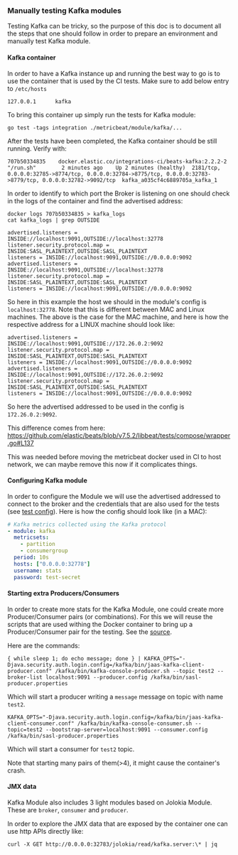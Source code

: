 ### Manually testing Kafka modules

Testing Kafka can be tricky, so the purpose of this doc is to document all the steps that one should follow in order to
prepare an environment and manually test Kafka module.

#### Kafka container

In order to have a Kafka instance up and running the best way to go is to use the container that is used by the CI tests. Make sure to add below entry to `/etc/hosts`

```
127.0.0.1      kafka
```

To bring this container up simply run the tests for Kafka module:

`go test -tags integration ./metricbeat/module/kafka/...`



After the tests have been completed, the Kafka container should be still running. Verify with:

```console
707b50334835    docker.elastic.co/integrations-ci/beats-kafka:2.2.2-2  "/run.sh"        2 minutes ago    Up 2 minutes (healthy)  2181/tcp, 0.0.0.0:32785->8774/tcp, 0.0.0.0:32784->8775/tcp, 0.0.0.0:32783->8779/tcp, 0.0.0.0:32782->9092/tcp  kafka_a035cf4c6889705a_kafka_1
```

In order to identify to which port the Broker is listening on one should check in the logs of the container and find 
the advertised address:

```console
docker logs 707b50334835 > kafka_logs
cat kafka_logs | grep OUTSIDE

advertised.listeners = INSIDE://localhost:9091,OUTSIDE://localhost:32778
listener.security.protocol.map = INSIDE:SASL_PLAINTEXT,OUTSIDE:SASL_PLAINTEXT
listeners = INSIDE://localhost:9091,OUTSIDE://0.0.0.0:9092
advertised.listeners = INSIDE://localhost:9091,OUTSIDE://localhost:32778
listener.security.protocol.map = INSIDE:SASL_PLAINTEXT,OUTSIDE:SASL_PLAINTEXT
listeners = INSIDE://localhost:9091,OUTSIDE://0.0.0.0:9092
```

So here in this example the host we should in the module's config is `localhost:32778`.
Note that this is different between MAC and Linux machines. The above is the case for the MAC machine, and here is how 
the respective address for a LINUX machine should look like:

```console
advertised.listeners = INSIDE://localhost:9091,OUTSIDE://172.26.0.2:9092
listener.security.protocol.map = INSIDE:SASL_PLAINTEXT,OUTSIDE:SASL_PLAINTEXT
listeners = INSIDE://localhost:9091,OUTSIDE://0.0.0.0:9092
advertised.listeners = INSIDE://localhost:9091,OUTSIDE://172.26.0.2:9092
listener.security.protocol.map = INSIDE:SASL_PLAINTEXT,OUTSIDE:SASL_PLAINTEXT
listeners = INSIDE://localhost:9091,OUTSIDE://0.0.0.0:9092
```

So here the advertised addressed to be used in the config is `172.26.0.2:9092`.

This difference comes from here: https://github.com/elastic/beats/blob/v7.5.2/libbeat/tests/compose/wrapper.go#L137

This was needed before moving the metricbeat docker used in CI to host network, we can maybe remove this now if it complicates things.


#### Configuring Kafka module
In order to configure the Module we will use the advertised addressed to connect to the broker and the credentials
that are also used for the tests 
(see [test config](https://github.com/elastic/beats/blob/6c279ebf2789655725889f37820c959a8f2ea969/metricbeat/module/kafka/consumergroup/consumergroup_integration_test.go#L39)).
Here is how the config should look like (in a MAC):

```yaml
# Kafka metrics collected using the Kafka protocol
- module: kafka
  metricsets:
    - partition
    - consumergroup
  period: 10s
  hosts: ["0.0.0.0:32778"]
  username: stats
  password: test-secret
```


#### Starting extra Producers/Consumers
In order to create more stats for the Kafka Module, one could create more Producer/Consumer pairs (or combinations).
For this we will reuse the scripts that are used withing the Docker container to bring up a Producer/Consumer pair for the testing.
See the [source](https://github.com/elastic/beats/blob/87c49acb60b277a24c60c3956e9b4e23a644bce8/metricbeat/module/kafka/_meta/run.sh#L75).

Here are the commands:

```console
{ while sleep 1; do echo message; done } | KAFKA_OPTS="-Djava.security.auth.login.config=/kafka/bin/jaas-kafka-client-producer.conf" /kafka/bin/kafka-console-producer.sh --topic test2 --broker-list localhost:9091 --producer.config /kafka/bin/sasl-producer.properties
```

Which will start a producer writing a `message` message on topic with name `test2`.

```console
KAFKA_OPTS="-Djava.security.auth.login.config=/kafka/bin/jaas-kafka-client-consumer.conf" /kafka/bin/kafka-console-consumer.sh --topic=test2 --bootstrap-server=localhost:9091 --consumer.config /kafka/bin/sasl-producer.properties
```
Which will start a consumer for `test2` topic.

Note that starting many pairs of them(>4), it might cause the container's crash.

#### JMX data
Kafka Module also includes 3 light modules based on Jolokia Module. These are `broker`, `consumer` and `producer`.

In order to explore the JMX data that are exposed by the container one can use http APIs directly like:

```console
curl -X GET http://0.0.0.0:32783/jolokia/read/kafka.server:\* | jq
```
